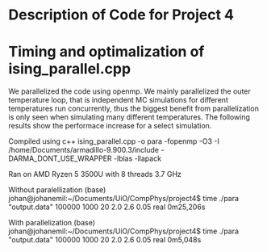 # Description of Code for Project 4


# Timing and optimalization of ising_parallel.cpp
We parallelized the code using openmp.
We mainly parallelized the outer temperature loop, that is independent MC simulations for different temperatures run concurrently, thus the biggest benefit from parallelization is only seen when simulating many different temperatures.
The following results show the performace increase for a select simulation.

Compiled using
c++ ising_parallel.cpp -o para -fopenmp -O3  -I /home/Documents/armadillo-9.900.3/include -DARMA_DONT_USE_WRAPPER -lblas -llapack

Ran on AMD Ryzen 5 3500U with 8 threads 3.7 GHz

Without paralellization
(base) johan@johanemil:~/Documents/UiO/CompPhys/project4$ time ./para "output.data" 100000 1000 20 2.0 2.6 0.05
real	0m25,206s

With parallelization
(base) johan@johanemil:~/Documents/UiO/CompPhys/project4$ time ./para "output.data" 100000 1000 20 2.0 2.6 0.05
real	0m5,048s
